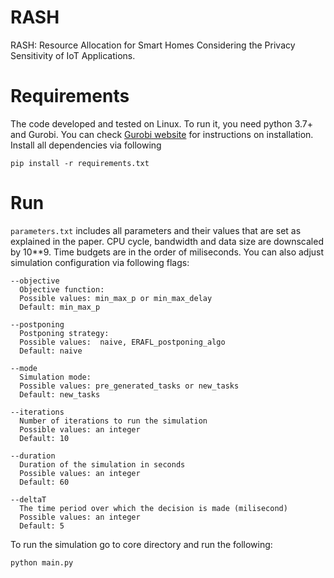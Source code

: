# RASH

RASH: Resource Allocation for Smart Homes Considering the Privacy Sensitivity of IoT Applications.


# Requirements
The code developed and tested on Linux. To run it, you need python 3.7+ and Gurobi.
You can check [Gurobi website](https://support.gurobi.com/hc/en-us/articles/360044290292-How-do-I-install-Gurobi-for-Python) for instructions on installation. Install all dependencies via following
```
pip install -r requirements.txt
```

# Run 
```parameters.txt``` includes all parameters and their values that are set as explained in the paper. CPU cycle, bandwidth and data size are downscaled by 10**9. Time budgets are in the order of miliseconds. You can also adjust simulation configuration via following flags:

```
--objective
  Objective function:
  Possible values: min_max_p or min_max_delay
  Default: min_max_p

--postponing
  Postponing strategy:
  Possible values:  naive, ERAFL_postponing_algo    
  Default: naive

--mode
  Simulation mode:
  Possible values: pre_generated_tasks or new_tasks
  Default: new_tasks

--iterations
  Number of iterations to run the simulation
  Possible values: an integer
  Default: 10
  
--duration
  Duration of the simulation in seconds
  Possible values: an integer
  Default: 60
  
--deltaT
  The time period over which the decision is made (milisecond)
  Possible values: an integer
  Default: 5
```

To run the simulation go to core directory and run the following:
```
python main.py
```
